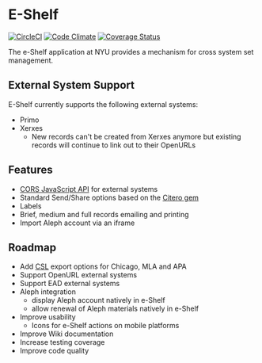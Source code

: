 # E-Shelf

[![CircleCI](https://circleci.com/gh/NYULibraries/eshelf.svg?style=svg)](https://circleci.com/gh/NYULibraries/eshelf)
[![Code Climate](https://codeclimate.com/github/NYULibraries/eshelf.png)](https://codeclimate.com/github/NYULibraries/eshelf)
[![Coverage Status](https://coveralls.io/repos/github/NYULibraries/eshelf/badge.svg?branch=master)](https://coveralls.io/github/NYULibraries/eshelf?branch=master)

The e-Shelf application at NYU provides a mechanism for cross system set management.  

## External System Support
E-Shelf currently supports the following external systems:

- Primo
- Xerxes
  - New records can't be created from Xerxes anymore but existing records will continue to link out to their OpenURLs

## Features
- [CORS JavaScript API](../../wiki/CORS-JavaScript-API) for external systems
- Standard Send/Share options based on the [Citero gem](/NYULibraries/citero)
- Labels
- Brief, medium and full records emailing and printing
- Import Aleph account via an iframe

## Roadmap
- Add [CSL](http://citationstyles.org/) export options for Chicago, MLA and APA
- Support OpenURL external systems
- Support EAD external systems
- Aleph integration
  - display Aleph account natively in e-Shelf
  - allow renewal of Aleph materials natively in e-Shelf
- Improve usability
  - Icons for e-Shelf actions on mobile platforms
- Improve Wiki documentation
- Increase testing coverage
- Improve code quality
